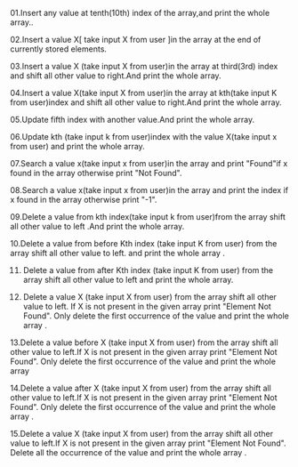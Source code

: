 01.Insert any value at tenth(10th) index of the array,and print the whole array..

02.Insert a value X[ take input X from user ]in the array at the end of currently stored elements.

03.Insert a value X (take input X from user)in the array at third(3rd)  index and shift all other value to right.And print the whole array.

04.Insert a value X(take input X from user)in the array at kth(take input K from user)index and shift all other value to right.And print the whole array.

05.Update fifth index with another value.And print the whole array.

06.Update kth (take input k from user)index with the value X(take input x from user) and print the whole array.

07.Search a value x(take input x from user)in the array and print "Found"if x found in the array otherwise print "Not Found".

08.Search a value x(take input x from user)in the array and print the index if x found in the array otherwise print "-1".

09.Delete a value from kth index(take input k from user)from the array shift all other value to left .And print the whole array.

10.Delete a value from before Kth index (take input K from user) from the array shift all other value to left.
   and print the whole array .
   
11. Delete a value from after Kth index (take input K from user) from the array shift all other value to left and print the whole array.

12. Delete a value X (take input X from user) from the array shift all other value to left. If X is not present in the given array print "Element Not Found".
  Only delete the first occurrence of the value and print the whole array .
    
 13.Delete a value before X (take input X from user) from the array shift all other value to left.If X is not present in the given array print "Element Not Found".
    Only delete the first occurrence of the value and print the whole array
 
 14.Delete a value after X (take input X from user) from the array shift all other value to left.If X is not present in the given array print "Element Not Found".
    Only delete the first occurrence of the value and print the whole array .
    
 15.Delete a value X (take input X from user) from the array shift all other value to left.If X is not present in the given array print "Element Not Found".
    Delete all the occurrence of the value and print the whole array .
